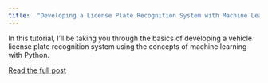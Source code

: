 ```yaml
---
title:  "Developing a License Plate Recognition System with Machine Learning in Python"
---
```


In this tutorial, I’ll be taking you through the basics of developing a vehicle license plate recognition system using the concepts of machine learning with Python.

[Read the full post](https://blog.devcenter.co/developing-a-license-plate-recognition-system-with-machine-learning-in-python-787833569ccd)